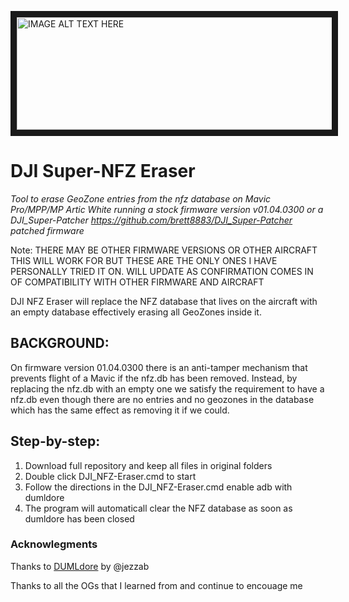 <a href="https://github.com/brett8883/DJI_Super_NFZ-Eraser
" target="_blank"><img src="https://github.com/brett8883/DJI_Super-NFZ_Eraser/blob/2.0/ProgramFiles/NFZeraser.jpg"
alt="IMAGE ALT TEXT HERE" width="950" height="180" border="10" /></a>
# DJI Super-NFZ Eraser

*Tool to erase GeoZone entries from the nfz database on Mavic Pro/MPP/MP Artic White running a stock firmware version v01.04.0300 or a DJI_Super-Patcher https://github.com/brett8883/DJI_Super-Patcher patched firmware* 

Note: THERE MAY BE OTHER FIRMWARE VERSIONS OR OTHER AIRCRAFT THIS WILL WORK FOR BUT THESE ARE THE ONLY ONES I HAVE PERSONALLY TRIED IT ON. WILL UPDATE AS CONFIRMATION COMES IN OF COMPATIBILITY WITH OTHER FIRMWARE AND AIRCRAFT

DJI NFZ Eraser will replace the NFZ database that lives on the aircraft with an empty database effectively erasing all GeoZones inside it. 

## BACKGROUND:
On firmware version 01.04.0300 there is an anti-tamper mechanism that prevents flight of a Mavic if the nfz.db has been removed. Instead, by replacing the nfz.db with an empty one we satisfy the requirement to have a nfz.db even though there are no entries and no geozones in the database which has the same effect as removing it if we could. 

## Step-by-step:
1. Download full repository and keep all files in original folders
2. Double click DJI_NFZ-Eraser.cmd to start
3. Follow the directions in the DJI_NFZ-Eraser.cmd enable adb with dumldore
4. The program will automaticall clear the NFZ database as soon as dumldore has been closed 

### Acknowlegments 

Thanks to [DUMLdore](https://github.com/jezzab/DUMLdore) by @jezzab

Thanks to all the OGs that I learned from and continue to encouage me
